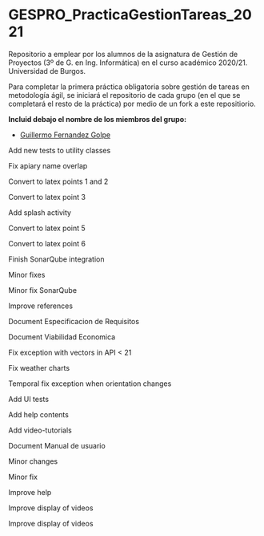# GESPRO_PracticaGestionTareas_2021
Repositorio a emplear por los alumnos de la asignatura de Gestión de Proyectos (3º de G. en Ing. Informática) en el curso académico 2020/21. Universidad de Burgos.

Para completar la primera práctica obligatoria sobre gestión de tareas en metodología ágil, se iniciará el repositorio de cada grupo (en el que se completará el resto de la práctica) por medio de un fork a este repositiorio.

**Incluid debajo el nombre de los miembros del grupo:**

* [Guillermo Fernandez Golpe](https://github.com/Guillefer10)


Add new tests to utility classes

Fix apiary name overlap

Convert to latex points 1 and 2 

Convert to latex point 3

Add splash activity 

Convert to latex point 5

Convert to latex point 6

Finish SonarQube integration

Minor fixes 

Minor fix SonarQube 

Improve references

Document Especificacion de Requisitos

Document Viabilidad Economica 

Fix exception with vectors in API < 21

Fix weather charts

Temporal fix exception when orientation changes

Add UI tests

Add help contents

Add video-tutorials 

Document Manual de usuario

Minor changes

Minor fix

Improve help

Improve display of videos

Improve display of videos
